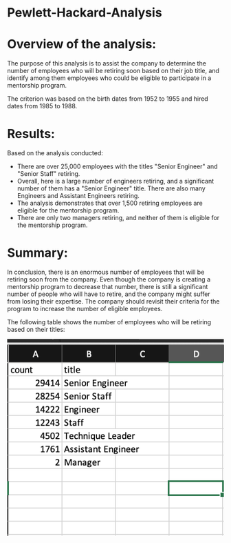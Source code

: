 # Pewlett-Hackard-Analysis

# Overview of the analysis:

The purpose of this analysis is to assist the company to determine the number of  employees who will be retiring soon based on their job title, and identify among them employees who could be eligible to participate in a mentorship program.

The criterion was based on the birth dates from 1952 to 1955 and hired dates from 1985 to 1988.


# Results:

Based on the analysis conducted:

 - There are over 25,000 employees with the titles "Senior Engineer" and "Senior Staff" retiring. 
 - Overall, here is a large number of engineers retiring, and a significant number of them has a "Senior Engineer" title. There are also many Engineers and Assistant Engineers retiring.
 - The analysis demonstrates that over 1,500 retiring employees are eligible for the mentorship program.
 - There are only two managers retiring, and neither of them is eligible for the mentorship program.

 
# Summary:

In conclusion, there is an enormous number of employees that will be retiring soon from the company. Even though the company is creating a mentorship program to decrease that number, there is still a significant number of people who will have to retire, and the company might suffer from losing their expertise.
The company should revisit their criteria for the program to increase the number of eligible employees.

The following table shows the number of employees who will be retiring based on their titles:

![retiring_titles.png](https://github.com/StessyG/Pewlett-Hackard-Analysis/blob/86d13c8c49571a603d7d65cce79e7b84da318048/Data/retiring_titles.png)
